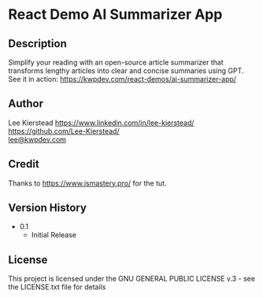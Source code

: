 # React Demo AI Summarizer App 


## Description

Simplify your reading with an open-source article summarizer that transforms lengthy articles into clear and concise summaries using GPT.
See it in action: https://kwpdev.com/react-demos/ai-summarizer-app/

## Author

Lee Kierstead
https://www.linkedin.com/in/lee-kierstead/ \
https://github.com/Lee-Kierstead/ \
lee@kwpdev.com 

## Credit

Thanks to https://www.jsmastery.pro/ for the tut.

## Version History

* 0.1
    * Initial Release

## License

This project is licensed under the  GNU GENERAL PUBLIC LICENSE v.3  - see the LICENSE.txt file for details
